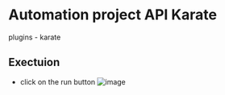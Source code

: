 
# Automation project API Karate

plugins - karate

## Exectuion
- click on the run button
  ![image](https://github.com/elsprieto/automationProjectAPIKarate/assets/163518083/ee3d0c5e-a445-46a0-8cf8-837dfc0f8f2a)
